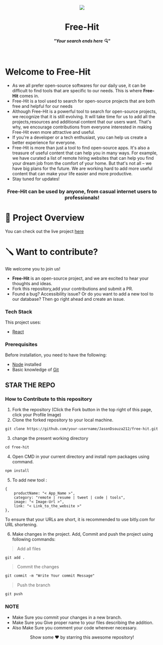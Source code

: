 <div id="header" align="center">
  <img  src="https://github.com/JasonDsouza212/Free-Hit/blob/main/src/images/Free-Hit-SS.png?raw=true"/><br>
    <h1> Free-Hit </h1>
    <p><strong><em>"Your search ends here 🔍"</em></strong></p>
    <!-- to change tagline if necessary -->
    </div> <br>

# Welcome to Free-Hit

+ As we all prefer open-source softwares for our daily use, it can be difficult to find tools that are specific to our needs. This is where  **Free-Hit** comes in.
+ Free-Hit is a tool used to search for open-source projects that are both free and helpful for our needs
+ Although Free-Hit is a powerful tool to search for open-source projects, we recognize that it is still evolving. It will take time for us to add all the projects,resources and additional content that our users want. That's why, we encourage contributions from everyone interested in making Free-Hit even more attractive and useful.
+ If you're a developer or a tech enthusiast, you can help us create a better experience for everyone.
+ Free-Hit is more than just a tool to find open-source apps. It's also a treasure of useful content that can help you in many ways. For example, we have curated a list of remote hiring websites that can help you find your dream job from the comfort of your home. But that's not all – we have big plans for the future. We are working hard to add more useful content that can make your life easier and more productive. 
+ Stay tuned for updates!

<div id="centertext" align="center">
    <h3>Free-Hit can be used by anyone, from casual internet users to professionals!</h3>
</div>

# 🎥 Project Overview

You can check out the live project [here](jasondsouza212.github.io/Free-Hit/)

# 🪛 Want to contribute?

We welcome you to join us! 
+ **Free-Hit** is an open-source project, and we are excited to hear your thoughts and ideas.
+ Fork this repository,add your contributions and submit a PR.
+ Found a bug? Accessibility issue? Or do you want to add a new tool to our database? Then go right ahead and create an issue.


### Tech Stack

This project uses:

- [React](https://reactjs.org/)

### Prerequisites

Before installation, you need to have the following:

- [Node](https://nodejs.org) installed
- Basic knowledge of [Git](https://git-scm.com/)



## STAR THE REPO
### How to Contribute to this repository

1. Fork the repository (Click the Fork button in the top right of this page,
   click your Profile Image)
2. Clone the forked repository to your local machine.

```markdown
git clone https://github.com/your-username/JasonDsouza212/free-hit.git
```

3. change the present working directory

```markdown
cd free-hit
```
4. Open CMD in your current directory and install npm packages using command.
```markdown
npm install
```

5. To add new tool :

```
{
    productName: "< App_Name >",
    category: "remote | resume | tweet | code | tools",
    image: "< Image-Url >",
    link: "< Link_to_the_website >"
},
```
To ensure that your URLs are short, it is recommended to use bitly.com for URL shortening. 

6. Make changes in the project. Add, Commit and push the project using following commands:

> Add all files 
```markdown
git add . 
```
> Commit the changes
```markdown
git commit -m "Write Your commit Message" 
```
> Push the branch
```markdown
git push 
```

### NOTE

- Make Sure you commit your changes in a new branch.
- Make Sure you Give proper name to your files describing the addition.
- Also Make Sure you comment your code wherever necessary.

<div align="center">
Show some ❤️ by starring this awesome repository!
</div>
